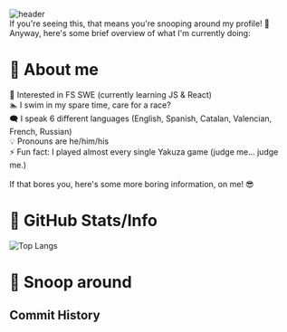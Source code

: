 ![header](https://capsule-render.vercel.app/api?type=waving&height=200&text=Welcome%20To%20My%20Profile!&animation=fadeIn&theme=dark)<br>
If you're seeing this, that means you're snooping around my profile! 👀 <br>
Anyway, here's some brief overview of what I'm currently doing: <br>

<h1>🤔 About me</h1>
💭 Interested in FS SWE (currently learning JS & React) <br>
🏊 I swim in my spare time, care for a race? <br>
🗨️ I speak 6 different languages (English, Spanish, Catalan, Valencian, French, Russian)<br>
💡 Pronouns are he/him/his<br>
⚡ Fun fact: I played almost every single Yakuza game (judge me... judge me.)<br>
<br>
If that bores you, here's some more boring information, on me! 😎<br>

<h1> 🧰 GitHub Stats/Info </h1>

![Top Langs](https://github-readme-stats.vercel.app/api/top-langs/?username=Eemkayy&layout=donut&theme=dark)

<h1> 👀 Snoop around </h1>

<h2> Commit History <h2>

